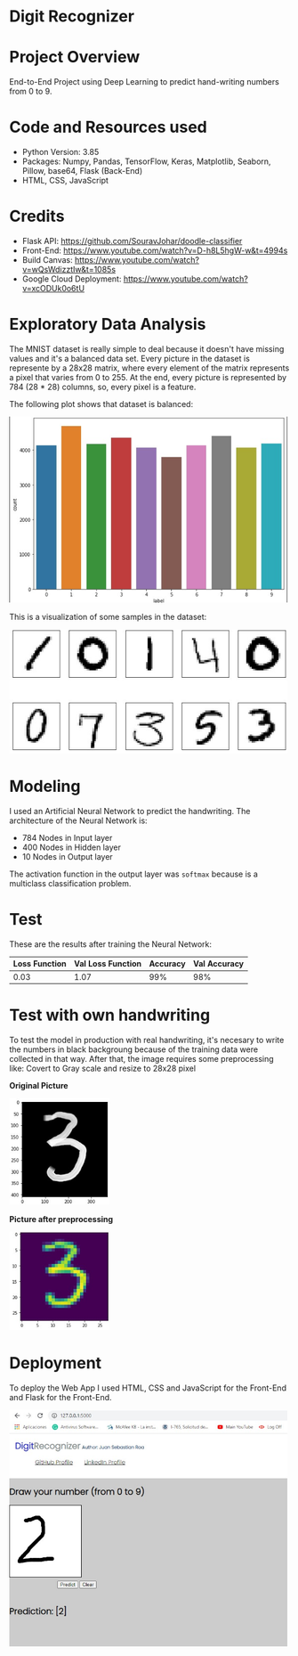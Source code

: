 # Digit Recognizer

# Project Overview

End-to-End Project using Deep Learning to predict hand-writing numbers from 0 to 9.

# Code and Resources used

*  Python Version: 3.85
*  Packages: Numpy, Pandas, TensorFlow, Keras, Matplotlib, Seaborn, Pillow, base64, Flask (Back-End)
*  HTML, CSS, JavaScript 

# Credits
* Flask API: https://github.com/SouravJohar/doodle-classifier
* Front-End: https://www.youtube.com/watch?v=D-h8L5hgW-w&t=4994s
* Build Canvas: https://www.youtube.com/watch?v=wQsWdizztIw&t=1085s
* Google Cloud Deployment: https://www.youtube.com/watch?v=xcODUk0o6tU

# Exploratory Data Analysis

The MNIST dataset is really simple to deal because it doesn't have missing values and it's a balanced data set. Every picture in the dataset is represente by a 28x28 matrix, where every element of the matrix represents a pixel that varies from 0 to 255. At the end, every picture is represented by 784 (28 * 28) columns, so, every pixel is a feature.

The following plot shows that dataset is balanced:

<img src= "https://github.com/jsroa15/Digit_Recognizer/blob/main/pictures/labels.jpg" width="500"/>

This is a visualization of some samples in the dataset:

<img src= "https://github.com/jsroa15/Digit_Recognizer/blob/main/pictures/samples.jpg" width="500"/>

# Modeling

I used an Artificial Neural Network to predict the handwriting. The architecture of the Neural Network is:

*  784 Nodes in Input layer
*  400 Nodes in Hidden layer
*  10 Nodes in Output layer

The activation function in the output layer was ```softmax``` because is a multiclass classification problem.

#  Test

These are the results after training the Neural Network:

| Loss Function | Val Loss Function | Accuracy | Val Accuracy |
|---------------|-------------------|----------|--------------|
| 0.03          | 1.07              | 99%      | 98%          |

# Test with own handwriting

To test the model in production with real handwriting, it's necesary to write the numbers in black backgroung because of the training data were collected in that way. After that, the image requires some preprocessing like: Covert to Gray scale and resize to 28x28 pixel

**Original Picture**

<img src= "https://github.com/jsroa15/Digit_Recognizer/blob/main/pictures/own%20handwriting.jpg" width="180"/>

**Picture after preprocessing**

<img src= "https://github.com/jsroa15/Digit_Recognizer/blob/main/pictures/sample%20pro.jpg" width="180"/>

# Deployment

To deploy the Web App I used HTML, CSS and JavaScript for the Front-End and Flask for the Front-End.

<img src= "https://github.com/jsroa15/Digit_Recognizer/blob/main/pictures/Screenshot%202021-02-27%20221049.jpg" width="500"/>









